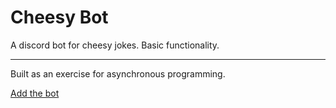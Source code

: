 # Cheesy Bot

A discord bot for cheesy jokes. Basic functionality.

---

Built as an exercise for asynchronous programming.

[Add the bot](https://discordapp.com/oauth2/authorize?client_id=478866328158208010&scope=bot&permissions=0)